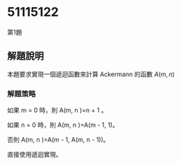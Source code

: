 # 51115122

第1題

## 解題說明

本題要求實現一個遞迴函數來計算 Ackermann 的函數 $A(m, n)$

### 解題策略

如果  m = 0  時，則   A(m, n )=n + 1 。
   
如果  n = 0  時，則  A(m, n )=A(m - 1, 1)。

否則  A(m, n )=A(m - 1, A(m, n - 1))。

直接使用遞迴實現。








